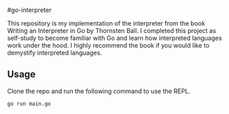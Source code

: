 #go-interpreter

This repository is my implementation of the interpreter from the book Writing an Interpreter in Go by Thornsten Ball. I completed this project as self-study to become familiar with Go and learn how interpreted languages work under the hood. I highly recommend the book if you would like to demystify interpreted languages.

## Usage

Clone the repo and run the following command to use the REPL.
```
go run main.go
```
